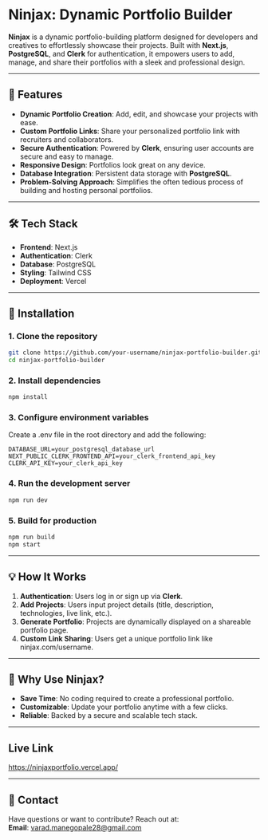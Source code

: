 # Ninjax: Dynamic Portfolio Builder       

**Ninjax** is a dynamic portfolio-building platform designed for developers and creatives to effortlessly showcase their projects. Built with **Next.js**, **PostgreSQL**, and **Clerk** for authentication, it empowers users to add, manage, and share their portfolios with a sleek and professional design.  

---

## 🚀 Features  

- **Dynamic Portfolio Creation**: Add, edit, and showcase your projects with ease.  
- **Custom Portfolio Links**: Share your personalized portfolio link with recruiters and collaborators.  
- **Secure Authentication**: Powered by **Clerk**, ensuring user accounts are secure and easy to manage.  
- **Responsive Design**: Portfolios look great on any device.  
- **Database Integration**: Persistent data storage with **PostgreSQL**.  
- **Problem-Solving Approach**: Simplifies the often tedious process of building and hosting personal portfolios.  

---

## 🛠️ Tech Stack  

- **Frontend**: Next.js  
- **Authentication**: Clerk  
- **Database**: PostgreSQL  
- **Styling**: Tailwind CSS    
- **Deployment**: Vercel  

---

## 🌟 Installation  

### 1. Clone the repository  
```bash  
git clone https://github.com/your-username/ninjax-portfolio-builder.git  
cd ninjax-portfolio-builder  
```  

### 2. Install dependencies  
```bash  
npm install  
```  

### 3. Configure environment variables  
Create a .env file in the root directory and add the following:  
```env  
DATABASE_URL=your_postgresql_database_url  
NEXT_PUBLIC_CLERK_FRONTEND_API=your_clerk_frontend_api_key  
CLERK_API_KEY=your_clerk_api_key  
```  

### 4. Run the development server  
```bash  
npm run dev  
```  

### 5. Build for production  
```bash  
npm run build  
npm start  
```  

---

## 💡 How It Works  

1. **Authentication**: Users log in or sign up via **Clerk**.  
2. **Add Projects**: Users input project details (title, description, technologies, live link, etc.).  
3. **Generate Portfolio**: Projects are dynamically displayed on a shareable portfolio page.  
4. **Custom Link Sharing**: Users get a unique portfolio link like ninjax.com/username.  

---

## 🎯 Why Use Ninjax?  

- **Save Time**: No coding required to create a professional portfolio.  
- **Customizable**: Update your portfolio anytime with a few clicks.  
- **Reliable**: Backed by a secure and scalable tech stack.  

---

## Live Link  

https://ninjaxportfolio.vercel.app/ 

---

## 📧 Contact  

Have questions or want to contribute? Reach out at:  
**Email**: varad.manegopale28@gmail.com  
